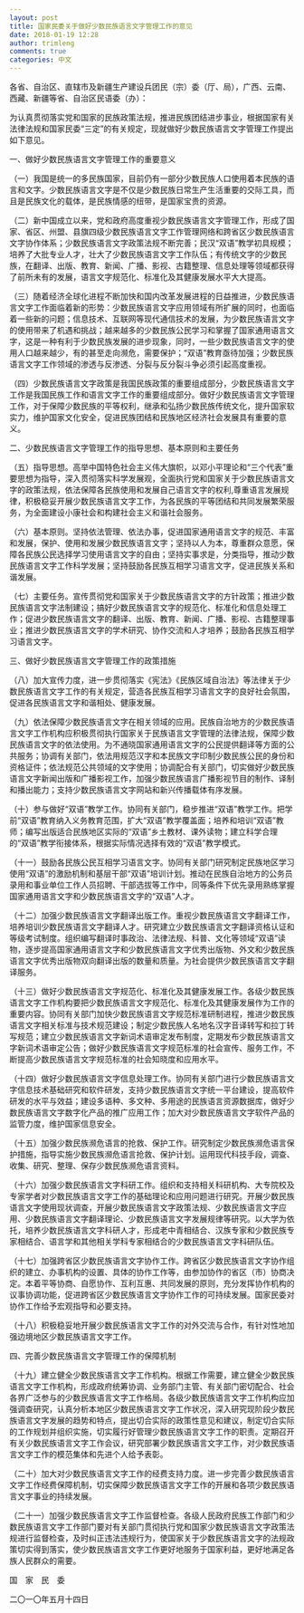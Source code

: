 ```yaml
---
layout: post
title: 国家民委关于做好少数民族语言文字管理工作的意见
date: 2018-01-19 12:28
author: trimleng
comments: true
categories: 中文
---
```

各省、自治区、直辖市及新疆生产建设兵团民（宗）委（厅、局），广西、云南、西藏、新疆等省、自治区民语委（办）：

为认真贯彻落实党和国家的民族政策法规，推进民族团结进步事业，根据国家有关法律法规和国家民委“三定”的有关规定，现就做好少数民族语言文字管理工作提出如下意见。

一、做好少数民族语言文字管理工作的重要意义

（一）我国是统一的多民族国家，目前仍有一部分少数民族人口使用着本民族的语言和文字。少数民族语言文字是不仅是少数民族日常生产生活重要的交际工具，而且是民族文化的载体，是民族情感的纽带，是国家宝贵的资源。

<!--more-->

（二）新中国成立以来，党和政府高度重视少数民族语言文字管理工作，形成了国家、省区、州盟、县旗四级少数民族语言文字工作管理网络和跨省区少数民族语言文字协作体系；少数民族语言文字政策法规不断完善；民汉“双语”教学初具规模；培养了大批专业人才，壮大了少数民族语言文字工作队伍；有传统文字的少数民族，在翻译、出版、教育、新闻、广播、影视、古籍整理、信息处理等领域都获得了前所未有的发展，语言文字规范化、标准化及其健康发展水平大大提高。

（三）随着经济全球化进程不断加快和国内改革发展进程的日益推进，少数民族语言文字工作面临着新的形势：少数民族语言文字应用领域有所扩展的同时，也面临着一些新的问题；信息技术、互联网等现代通信技术的发展，为少数民族语言文字的使用带来了机遇和挑战；越来越多的少数民族公民学习和掌握了国家通用语言文字，这是一种有利于少数民族发展的进步现象，同时，一些少数民族语言文字的使用人口越来越少，有的甚至走向濒危，需要保护；“双语”教育亟待加强；少数民族语言文字工作领域的渗透与反渗透、分裂与反分裂斗争必须引起高度重视。

（四）少数民族语言文字政策是我国民族政策的重要组成部分，少数民族语言文字工作是我国民族工作和语言文字工作的重要组成部分。做好少数民族语言文字管理工作，对于保障少数民族的平等权利，继承和弘扬少数民族传统文化，提升国家软实力，维护国家文化安全，促进民族团结和民族地区经济社会发展具有重要的意义。

二、少数民族语言文字管理工作的指导思想、基本原则和主要任务

（五）指导思想。高举中国特色社会主义伟大旗帜，以邓小平理论和“三个代表”重要思想为指导，深入贯彻落实科学发展观，全面执行党和国家关于少数民族语言文字的政策法规，依法保障各民族使用和发展自己语言文字的权利,尊重语言发展规律，积极稳妥开展少数民族语言文字工作，为各民族的平等团结和共同发展繁荣服务，为全面建设小康社会和构建社会主义和谐社会服务。

（六）基本原则。坚持依法管理、依法办事，促进国家通用语言文字的规范、丰富和发展，保护、使用和发展少数民族语言文字；坚持以人为本，尊重群众意愿，保障各民族公民选择学习使用语言文字的自由；坚持实事求是，分类指导，推动少数民族语言文字工作科学发展；坚持鼓励各民族互相学习语言文字，促进民族关系和谐发展。

（七）主要任务。宣传贯彻党和国家关于少数民族语言文字的方针政策；推进少数民族语言文字法制建设；搞好少数民族语言文字的规范化、标准化和信息处理工作；促进少数民族语言文字的翻译、出版、教育、新闻、广播、影视、古籍整理事业；推进少数民族语言文字的学术研究、协作交流和人才培养；鼓励各民族互相学习语言文字。

三、做好少数民族语言文字管理工作的政策措施

（八）加大宣传力度，进一步贯彻落实《宪法》《民族区域自治法》等法律关于少数民族语言文字工作的有关规定，营造各民族互相学习语言文字的良好社会氛围，促进各民族语言文字和谐相处、健康发展。

（九）依法保障少数民族语言文字在相关领域的应用。民族自治地方的少数民族语言文字工作机构应积极贯彻执行国家关于民族语言文字管理的法律法规，保障少数民族语言文字的依法使用。为不通晓国家通用语言文字的公民提供翻译等方面的公共服务；协调有关部门，依法用规范汉字和本民族文字印制少数民族公民的身份和资格证件；依法规范公共领域的文字使用；协调配合有关部门，切实做好少数民族语言文字新闻出版和广播影视工作，加强少数民族语言广播影视节目的制作、译制和播出能力；支持少数民族语言文字网站和新兴传播载体有序发展。

（十）参与做好“双语”教学工作。协同有关部门，稳步推进“双语”教学工作。把学前“双语”教育纳入义务教育范围，扩大“双语”教学覆盖面；培养和培训“双语”教师；编写出版适合民族地区实际的“双语”乡土教材、课外读物；建立科学合理的“双语”教学衔接体系，根据实际情况选择有效的“双语”教学模式。

（十一）鼓励各民族公民互相学习语言文字。协同有关部门研究制定民族地区学习使用“双语”的激励机制和基层干部“双语”培训计划。推动在民族自治地方的公务员录用和事业单位工作人员招聘、干部选拔等工作中，同等条件下优先录用熟练掌握国家通用语言文字和少数民族语言文字的“双语”人才。

（十二）加强少数民族语言文字翻译出版工作。重视少数民族语言文字翻译工作，培养培训少数民族语言文字翻译人才。研究建立少数民族语言文字翻译资格认证和等级考试制度。组织编写翻译时事政治、法律法规、科普、文化等领域“双语”读物，逐步提高国家通用语言文字和少数民族语言文字优秀出版物、外文和少数民族语言文字优秀出版物双向翻译出版的数量和质量。为社会提供少数民族语言文字翻译服务。

（十三）做好少数民族语言文字规范化、标准化及其健康发展工作。各级少数民族语言文字工作机构要把少数民族语言文字规范化、标准化及其健康发展作为工作的重要内容。协同有关部门加快少数民族语言文字规范标准研制进程，推进少数民族语言文字相关标准与技术规范建设；制定少数民族人名地名汉字音译转写和拉丁转写规范；建立少数民族语言文字新词术语审定发布制度，定期发布少数民族语言文字新词术语审定公告；做好少数民族语言文字规范标准的社会宣传、服务工作，不断提高少数民族语言文字规范标准的社会知晓度和应用水平。

（十四）做好少数民族语言文字信息处理工作。协同有关部门进行少数民族语言文字信息技术基础研究和软件研发，支持少数民族语言文字统一平台建设，提高软件研发的水平与效益；建设多语种、多文种、多用途的民族语言资源数据库，做好少数民族语言文字数字化产品的推广应用工作；加大对少数民族语言文字软件产品的监管力度，维护国家信息安全。

（十五）加强少数民族濒危语言的抢救、保护工作。研究制定少数民族濒危语言保护措施，指导实施少数民族濒危语言抢救、保护计划。运用现代科技手段，调查、收集、研究、整理、保存少数民族濒危语言资料。

（十六）加强少数民族语言文字科研工作。组织和支持相关科研机构、大专院校及专家学者对少数民族语言文字工作的基础理论和应用问题进行研究。开展少数民族语言文字使用现状调查，开展少数民族语言文字政策法规、少数民族语言文字应用、少数民族语言文字翻译理论、少数民族语言文字发展规律等研究。以大学为依托，培养少数民族语言文字科研人才，形成老中青相结合、汉族专家和少数民族专家相结合、语言学和其他相关学科专家相结合的少数民族语言文字科研队伍。

（十七）加强跨省区少数民族语言文字协作工作。跨省区少数民族语言文字协作组织的建立、办事机构的设置、具体的协作工作等，由参加协作的省区（市）协商决定。本着平等协商、自愿协作、互利互惠、共同发展的原则，充分发挥协作机构的议事协调功能，促进跨省区少数民族语言文字协作工作的可持续发展。国家民委对协作工作给予宏观指导和必要支持。

（十八）积极稳妥地开展少数民族语言文字工作的对外交流与合作，有针对性地加强边境地区少数民族语言文字工作。

四、完善少数民族语言文字管理工作的保障机制

（十九）建立健全少数民族语言文字工作机构。根据工作需要，建立健全少数民族语言文字工作机构，形成政府统筹协调、业务部门主管、有关部门密切配合、社会各界广泛参与的少数民族语言文字工作格局。各级少数民族语言文字工作机构应加强调查研究，认真分析本地区少数民族语言文字工作状况，深入研究现阶段少数民族语言文字发展的趋势和特点，提出切合实际的政策性意见和建议，制定切合实际的工作规划并组织实施，切实履行好管理少数民族语言文字工作的职责。定期召开有关少数民族语言文字工作会议，研究部署少数民族语言文字工作，对少数民族语言文字工作的模范集体和先进个人给予表彰。

（二十）加大对少数民族语言文字工作的经费支持力度。进一步完善少数民族语言文字工作经费保障机制，切实保障少数民族语言文字工作的开展和各项少数民族语言文字事业的持续发展。

（二十一）加强少数民族语言文字工作监督检查。各级人民政府民族工作部门和少数民族语言文字工作部门要对有关部门贯彻执行党和国家少数民族语言文字政策法规进行监督检查，及时纠正违法违规行为，使国家关于少数民族语言文字的法规政策切实得到落实，使少数民族语言文字工作更好地服务于国家利益，更好地满足各族人民群众的需要。

国　家　民　委

二〇一〇年五月十四日
